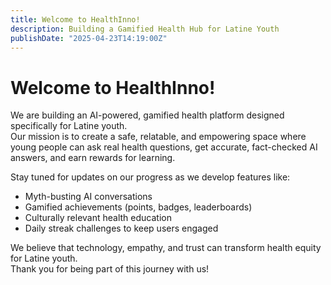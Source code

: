 ```yaml
---
title: Welcome to HealthInno!
description: Building a Gamified Health Hub for Latine Youth
publishDate: "2025-04-23T14:19:00Z"
---
```


# Welcome to HealthInno!

We are building an AI-powered, gamified health platform designed specifically for Latine youth.  
Our mission is to create a safe, relatable, and empowering space where young people can ask real health questions, get accurate, fact-checked AI answers, and earn rewards for learning.

Stay tuned for updates on our progress as we develop features like:
- Myth-busting AI conversations
- Gamified achievements (points, badges, leaderboards)
- Culturally relevant health education
- Daily streak challenges to keep users engaged

We believe that technology, empathy, and trust can transform health equity for Latine youth.  
Thank you for being part of this journey with us!
